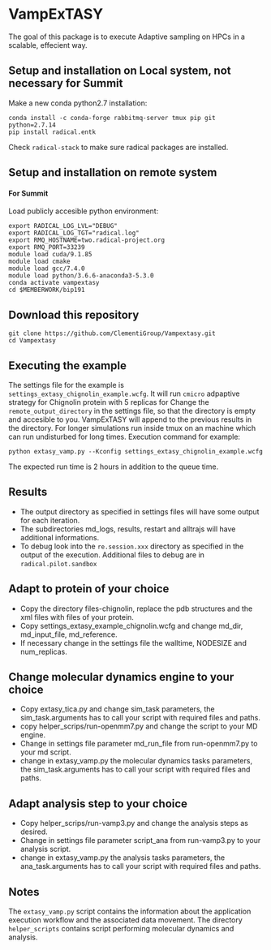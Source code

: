 # VampExTASY

The goal of this package is to execute Adaptive sampling on HPCs in a scalable, effecient way.

## Setup and installation on Local system, not necessary for Summit
Make a new conda python2.7 installation:
```
conda install -c conda-forge rabbitmq-server tmux pip git python=2.7.14
pip install radical.entk
```
Check ```radical-stack``` to make sure radical packages are installed.
## Setup and installation on remote system
#### For Summit
Load publicly accesible python environment:
```
export RADICAL_LOG_LVL="DEBUG"
export RADICAL_LOG_TGT="radical.log"
export RMQ_HOSTNAME=two.radical-project.org
export RMQ_PORT=33239
module load cuda/9.1.85
module load cmake
module load gcc/7.4.0
module load python/3.6.6-anaconda3-5.3.0
conda activate vampextasy
cd $MEMBERWORK/bip191
````
## Download this repository
```
git clone https://github.com/ClementiGroup/Vampextasy.git
cd Vampextasy
```
## Executing the example
The settings file for the example is ```settings_extasy_chignolin_example.wcfg```. It will run ```cmicro``` adpaptive strategy for Chignolin protein with 5 replicas for
Change the ```remote_output_directory``` in the settings file, so that the directory is empty and accesible to you. VampExTASY will append to the previous results in the directory. For longer simulations run inside tmux on an machine which can run undisturbed for long times.
Execution command for example:
```
python extasy_vamp.py --Kconfig settings_extasy_chignolin_example.wcfg
```
The expected run time is 2 hours in addition to the queue time.

## Results
* The output directory as specified in settings files will have some output for each iteration.
* The subdirectories md_logs, results, restart and alltrajs will have additional informations.
* To debug look into the ```re.session.xxx``` directory as specified in the output of the execution. Additional files to debug are in ```radical.pilot.sandbox```


## Adapt to protein of your choice
* Copy the directory files-chignolin, replace the pdb structures and the xml files with files of your protein.
* Copy settings_extasy_example_chignolin.wcfg and change md_dir, md_input_file, md_reference.
* If necessary change in the settings file the walltime, NODESIZE and num_replicas.

## Change molecular dynamics engine to your choice 
* Copy extasy_tica.py and change sim_task parameters, the sim_task.arguments has to call your script with required files and paths.  
* copy helper_scrips/run-openmm7.py and change the script to your MD engine.
* Change in settings file parameter md_run_file from run-openmm7.py to your md script.
* change in extasy_vamp.py the molecular dynamics tasks parameters, the sim_task.arguments has to call your script with required files and paths.  

## Adapt analysis step to your choice 
* Copy helper_scrips/run-vamp3.py and change the analysis steps as desired.
* Change in settings file parameter script_ana from run-vamp3.py to your analysis script.
* change in extasy_vamp.py the analysis tasks parameters, the ana_task.arguments has to call your script with required files and paths.  

## Notes 
The ```extasy_vamp.py``` script contains the information about the application
execution workflow and the associated data movement. The directory ```helper_scripts``` contains script performing molecular dynamics and analysis.


